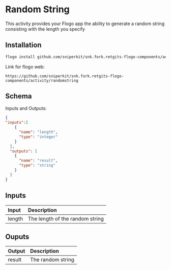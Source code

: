 # Random String
This activity provides your Flogo app the ability to generate a random string consisting with the length you specify


## Installation

```bash
flogo install github.com/sniperkit/snk.fork.retgits-flogo-components/activity/randomstring
```
Link for flogo web:
```
https://github.com/sniperkit/snk.fork.retgits-flogo-components/activity/randomstring
```

## Schema
Inputs and Outputs:

```json
{
"inputs":[
    {
      "name": "length",
      "type": "integer"
    }
  ],
  "outputs": [
    {
      "name": "result",
      "type": "string"
    }
  ]
}
```
## Inputs
| Input   | Description    |
|:----------|:---------------|
| length | The length of the random string |

## Ouputs
| Output   | Description    |
|:----------|:---------------|
| result    | The random string |